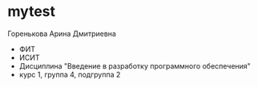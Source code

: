 # mytest
Горенькова
Арина
Дмитриевна  

* ФИТ
* ИСИТ
* Дисциплина "Введение в разработку программного обеспечения"
* курс 1, группа 4, подгруппа 2
